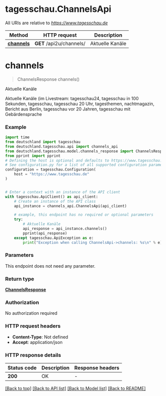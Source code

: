 # tagesschau.ChannelsApi

All URIs are relative to *https://www.tagesschau.de*

Method | HTTP request | Description
------------- | ------------- | -------------
[**channels**](ChannelsApi.md#channels) | **GET** /api2u/channels/ | Aktuelle Kanäle


# **channels**
> ChannelsResponse channels()

Aktuelle Kanäle

Aktuelle Kanäle (im Livestream: tagesschau24, tagesschau in 100 Sekunden, tagesschau, tagesschau 20 Uhr, tagesthemen, nachtmagazin, Bericht aus Berlin, tagesschau vor 20 Jahren, tagesschau mit Gebärdensprache

### Example


```python
import time
from deutschland import tagesschau
from deutschland.tagesschau.api import channels_api
from deutschland.tagesschau.model.channels_response import ChannelsResponse
from pprint import pprint
# Defining the host is optional and defaults to https://www.tagesschau.de
# See configuration.py for a list of all supported configuration parameters.
configuration = tagesschau.Configuration(
    host = "https://www.tagesschau.de"
)


# Enter a context with an instance of the API client
with tagesschau.ApiClient() as api_client:
    # Create an instance of the API class
    api_instance = channels_api.ChannelsApi(api_client)

    # example, this endpoint has no required or optional parameters
    try:
        # Aktuelle Kanäle
        api_response = api_instance.channels()
        pprint(api_response)
    except tagesschau.ApiException as e:
        print("Exception when calling ChannelsApi->channels: %s\n" % e)
```


### Parameters
This endpoint does not need any parameter.

### Return type

[**ChannelsResponse**](ChannelsResponse.md)

### Authorization

No authorization required

### HTTP request headers

 - **Content-Type**: Not defined
 - **Accept**: application/json


### HTTP response details

| Status code | Description | Response headers |
|-------------|-------------|------------------|
**200** | OK |  -  |

[[Back to top]](#) [[Back to API list]](../README.md#documentation-for-api-endpoints) [[Back to Model list]](../README.md#documentation-for-models) [[Back to README]](../README.md)

